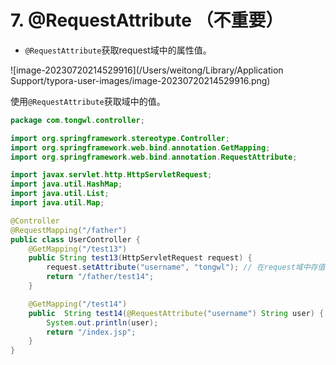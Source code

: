 #  7. @RequestAttribute （不重要）



* `@RequestAttribute`获取request域中的属性值。



![image-20230720214529916](/Users/weitong/Library/Application Support/typora-user-images/image-20230720214529916.png)

使用`@RequestAttribute`获取域中的值。

```java
package com.tongwl.controller;

import org.springframework.stereotype.Controller;
import org.springframework.web.bind.annotation.GetMapping;
import org.springframework.web.bind.annotation.RequestAttribute;

import javax.servlet.http.HttpServletRequest;
import java.util.HashMap;
import java.util.List;
import java.util.Map;

@Controller
@RequestMapping("/father")
public class UserController {
    @GetMapping("/test13")
    public String test13(HttpServletRequest request) {
        request.setAttribute("username", "tongwl"); // 在request域中存值
        return "/father/test14";
    }

    @GetMapping("/test14")
    public  String test14(@RequestAttribute("username") String user) { // 获取request域中的值username
        System.out.println(user);
        return "/index.jsp";
    }
}
```






